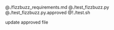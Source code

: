 @./fizzbuzz_requirements.md
@./test_fizzbuzz.py
@./test_fizzbuzz.py.approved
@!./test.sh

update approved file
